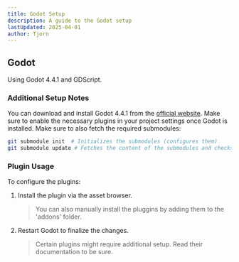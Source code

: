 ```yaml
---
title: Godot Setup
description: A guide to the Godot setup
lastUpdated: 2025-04-01
author: Tjorn
---
```


## Godot

Using Godot 4.4.1 and GDScript.

### Additional Setup Notes

You can download and install Godot 4.4.1 from the [official website](https://godotengine.org/download/). Make sure to enable the necessary plugins in your project settings once Godot is installed.
Make sure to also fetch the required submodules:

```bash
git submodule init  # Initializes the submodules (configures them)
git submodule update # Fetches the content of the submodules and checks out the specified commits
```

### Plugin Usage

To configure the plugins:

1. Install the plugin via the asset browser.
   > You can also manually install the pluggins by adding them to the 'addons' folder.
2. Restart Godot to finalize the changes.
   > Certain plugins might require additional setup. Read their documentation to be sure.
